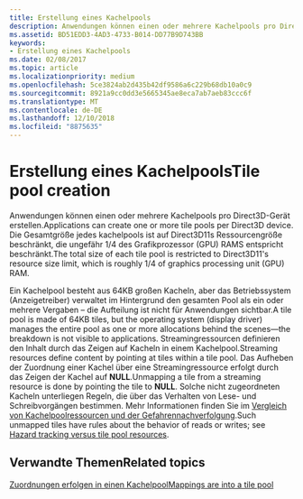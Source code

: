 ```yaml
---
title: Erstellung eines Kachelpools
description: Anwendungen können einen oder mehrere Kachelpools pro Direct3D-Gerät erstellen. Die Gesamtgröße jedes kachelpools ist auf Direct3D11s Ressourcengröße beschränkt, die ungefähr 1/4 des Grafikprozessor (GPU) RAMS entspricht beschränkt.
ms.assetid: BD51EDD3-4AD3-4733-B014-DD77B9D743BB
keywords:
- Erstellung eines Kachelpools
ms.date: 02/08/2017
ms.topic: article
ms.localizationpriority: medium
ms.openlocfilehash: 5ce3824ab2d435b42df9586a6c229b68db10a0c9
ms.sourcegitcommit: 8921a9cc0dd3e5665345ae8eca7ab7aeb83ccc6f
ms.translationtype: MT
ms.contentlocale: de-DE
ms.lasthandoff: 12/10/2018
ms.locfileid: "8875635"
---
```

# <a name="tile-pool-creation"></a><span data-ttu-id="d7e05-105">Erstellung eines Kachelpools</span><span class="sxs-lookup"><span data-stu-id="d7e05-105">Tile pool creation</span></span>


<span data-ttu-id="d7e05-106">Anwendungen können einen oder mehrere Kachelpools pro Direct3D-Gerät erstellen.</span><span class="sxs-lookup"><span data-stu-id="d7e05-106">Applications can create one or more tile pools per Direct3D device.</span></span> <span data-ttu-id="d7e05-107">Die Gesamtgröße jedes kachelpools ist auf Direct3D11s Ressourcengröße beschränkt, die ungefähr 1/4 des Grafikprozessor (GPU) RAMS entspricht beschränkt.</span><span class="sxs-lookup"><span data-stu-id="d7e05-107">The total size of each tile pool is restricted to Direct3D11's resource size limit, which is roughly 1/4 of graphics processing unit (GPU) RAM.</span></span>

<span data-ttu-id="d7e05-108">Ein Kachelpool besteht aus 64KB großen Kacheln, aber das Betriebssystem (Anzeigetreiber) verwaltet im Hintergrund den gesamten Pool als ein oder mehrere Vergaben – die Aufteilung ist nicht für Anwendungen sichtbar.</span><span class="sxs-lookup"><span data-stu-id="d7e05-108">A tile pool is made of 64KB tiles, but the operating system (display driver) manages the entire pool as one or more allocations behind the scenes—the breakdown is not visible to applications.</span></span> <span data-ttu-id="d7e05-109">Streamingressourcen definieren den Inhalt durch das Zeigen auf Kacheln in einem Kachelpool.</span><span class="sxs-lookup"><span data-stu-id="d7e05-109">Streaming resources define content by pointing at tiles within a tile pool.</span></span> <span data-ttu-id="d7e05-110">Das Aufheben der Zuordnung einer Kachel über eine Streamingressource erfolgt durch das Zeigen der Kachel auf **NULL**.</span><span class="sxs-lookup"><span data-stu-id="d7e05-110">Unmapping a tile from a streaming resource is done by pointing the tile to **NULL**.</span></span> <span data-ttu-id="d7e05-111">Solche nicht zugeordneten Kacheln unterliegen Regeln, die über das Verhalten von Lese- und Schreibvorgängen bestimmen. Mehr Informationen finden Sie im [Vergleich von Kachelpoolressourcen und der Gefahrennachverfolgung](hazard-tracking-versus-tile-pool-resources.md).</span><span class="sxs-lookup"><span data-stu-id="d7e05-111">Such unmapped tiles have rules about the behavior of reads or writes; see [Hazard tracking versus tile pool resources](hazard-tracking-versus-tile-pool-resources.md).</span></span>

## <a name="span-idrelated-topicsspanrelated-topics"></a><span data-ttu-id="d7e05-112"><span id="related-topics"></span>Verwandte Themen</span><span class="sxs-lookup"><span data-stu-id="d7e05-112"><span id="related-topics"></span>Related topics</span></span>


[<span data-ttu-id="d7e05-113">Zuordnungen erfolgen in einen Kachelpool</span><span class="sxs-lookup"><span data-stu-id="d7e05-113">Mappings are into a tile pool</span></span>](mappings-are-into-a-tile-pool.md)

 

 





